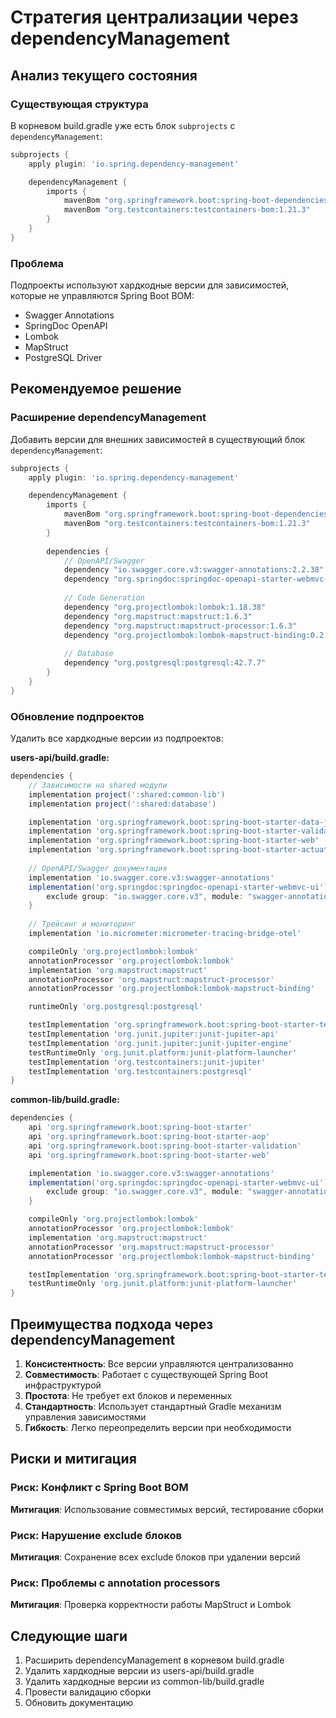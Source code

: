 # Стратегия централизации через dependencyManagement

## Анализ текущего состояния

### Существующая структура
В корневом build.gradle уже есть блок `subprojects` с `dependencyManagement`:
```gradle
subprojects {
    apply plugin: 'io.spring.dependency-management'

    dependencyManagement {
        imports {
            mavenBom "org.springframework.boot:spring-boot-dependencies:3.5.5"
            mavenBom "org.testcontainers:testcontainers-bom:1.21.3"
        }
    }
}
```

### Проблема
Подпроекты используют хардкодные версии для зависимостей, которые не управляются Spring Boot BOM:
- Swagger Annotations
- SpringDoc OpenAPI
- Lombok
- MapStruct
- PostgreSQL Driver

## Рекомендуемое решение

### Расширение dependencyManagement
Добавить версии для внешних зависимостей в существующий блок `dependencyManagement`:

```gradle
subprojects {
    apply plugin: 'io.spring.dependency-management'

    dependencyManagement {
        imports {
            mavenBom "org.springframework.boot:spring-boot-dependencies:3.5.5"
            mavenBom "org.testcontainers:testcontainers-bom:1.21.3"
        }
        
        dependencies {
            // OpenAPI/Swagger
            dependency "io.swagger.core.v3:swagger-annotations:2.2.38"
            dependency "org.springdoc:springdoc-openapi-starter-webmvc-ui:2.8.13"
            
            // Code Generation
            dependency "org.projectlombok:lombok:1.18.38"
            dependency "org.mapstruct:mapstruct:1.6.3"
            dependency "org.mapstruct:mapstruct-processor:1.6.3"
            dependency "org.projectlombok:lombok-mapstruct-binding:0.2.0"
            
            // Database
            dependency "org.postgresql:postgresql:42.7.7"
        }
    }
}
```

### Обновление подпроектов
Удалить все хардкодные версии из подпроектов:

**users-api/build.gradle:**
```gradle
dependencies {
    // Зависимости на shared модули
    implementation project(':shared:common-lib')
    implementation project(':shared:database')

    implementation 'org.springframework.boot:spring-boot-starter-data-jpa'
    implementation 'org.springframework.boot:spring-boot-starter-validation'
    implementation 'org.springframework.boot:spring-boot-starter-web'
    implementation 'org.springframework.boot:spring-boot-starter-actuator'
    
    // OpenAPI/Swagger документация
    implementation 'io.swagger.core.v3:swagger-annotations'
    implementation('org.springdoc:springdoc-openapi-starter-webmvc-ui') {
        exclude group: "io.swagger.core.v3", module: "swagger-annotations"
    }
    
    // Трейсинг и мониторинг
    implementation 'io.micrometer:micrometer-tracing-bridge-otel'

    compileOnly 'org.projectlombok:lombok'
    annotationProcessor 'org.projectlombok:lombok'
    implementation 'org.mapstruct:mapstruct'
    annotationProcessor 'org.mapstruct:mapstruct-processor'
    annotationProcessor 'org.projectlombok:lombok-mapstruct-binding'

    runtimeOnly 'org.postgresql:postgresql'

    testImplementation 'org.springframework.boot:spring-boot-starter-test'
    testImplementation 'org.junit.jupiter:junit-jupiter-api'
    testImplementation 'org.junit.jupiter:junit-jupiter-engine'
    testRuntimeOnly 'org.junit.platform:junit-platform-launcher'
    testImplementation 'org.testcontainers:junit-jupiter'
    testImplementation 'org.testcontainers:postgresql'
}
```

**common-lib/build.gradle:**
```gradle
dependencies {
    api 'org.springframework.boot:spring-boot-starter'
    api 'org.springframework.boot:spring-boot-starter-aop'
    api 'org.springframework.boot:spring-boot-starter-validation'
    api 'org.springframework.boot:spring-boot-starter-web'

    implementation 'io.swagger.core.v3:swagger-annotations'
    implementation('org.springdoc:springdoc-openapi-starter-webmvc-ui') {
        exclude group: "io.swagger.core.v3", module: "swagger-annotations"
    }

    compileOnly 'org.projectlombok:lombok'
    annotationProcessor 'org.projectlombok:lombok'
    implementation 'org.mapstruct:mapstruct'
    annotationProcessor 'org.mapstruct:mapstruct-processor'
    annotationProcessor 'org.projectlombok:lombok-mapstruct-binding'

    testImplementation 'org.springframework.boot:spring-boot-starter-test'
    testRuntimeOnly 'org.junit.platform:junit-platform-launcher'
}
```

## Преимущества подхода через dependencyManagement

1. **Консистентность**: Все версии управляются централизованно
2. **Совместимость**: Работает с существующей Spring Boot инфраструктурой
3. **Простота**: Не требует ext блоков и переменных
4. **Стандартность**: Использует стандартный Gradle механизм управления зависимостями
5. **Гибкость**: Легко переопределить версии при необходимости

## Риски и митигация

### Риск: Конфликт с Spring Boot BOM
**Митигация**: Использование совместимых версий, тестирование сборки

### Риск: Нарушение exclude блоков
**Митигация**: Сохранение всех exclude блоков при удалении версий

### Риск: Проблемы с annotation processors
**Митигация**: Проверка корректности работы MapStruct и Lombok

## Следующие шаги

1. Расширить dependencyManagement в корневом build.gradle
2. Удалить хардкодные версии из users-api/build.gradle
3. Удалить хардкодные версии из common-lib/build.gradle
4. Провести валидацию сборки
5. Обновить документацию
